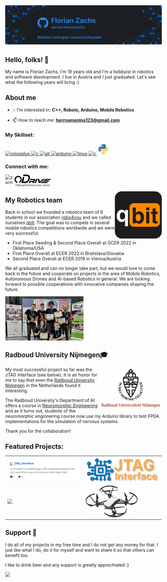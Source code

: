<h1 align="center"> <img src="assets/banner.svg" alt="herrnamenlos123 banner" /> </h1>

<h2 align="left">Hello, folks! 👋</h2>

My name is Florian Zachs, I’m 19 years old and I'm a hobbyist in robotics and software development. I live in Austria and I just graduated. Let's see what the following years will bring :)

<h2 align="left">About me</h2>

- 💡 I’m interested in: **C++, Robots, Arduino, Mobile Robotics**

- 📫 How to reach me: **herrnamenlos123@gmail.com**

<h3 align="left">My Skillset:</h3>
<p align="left">

<a href="https://docs.microsoft.com/en-us/cpp/cpp/welcome-back-to-cpp-modern-cpp?view=msvc-170" target="_blank" rel="noreferrer"> <img src="https://cdn.worldvectorlogo.com/logos/c.svg" alt="cplusplus" width="40" height="40"/> </a>
<a href="https://visualstudio.microsoft.com/de/" target="_blank" rel="noreferrer"> <img src="https://cdn.worldvectorlogo.com/logos/visual-studio-2013.svg" alt="c" width="40" height="40"/> </a>
<a href="https://git-scm.com" target="_blank" rel="noreferrer"> <img src="https://cdn.worldvectorlogo.com/logos/git-icon.svg" alt="git" width="40" height="40"/> </a>
<a href="https://www.arduino.cc" target="_blank" rel="noreferrer"> <img src="https://cdn.worldvectorlogo.com/logos/arduino-1.svg" alt="arduino" width="40" height="40"/> </a>
<a href="https://www.debian.org/index.de.html" target="_blank" rel="noreferrer"> <img src="https://cdn.worldvectorlogo.com/logos/debian-2.svg" alt="linux" width="40" height="40"/> </a>
<a href="https://code.visualstudio.com" target="_blank" rel="noreferrer"> <img src="https://cdn.worldvectorlogo.com/logos/visual-studio-code-1.svg" alt="c" width="40" height="40"/> </a>
<a href="https://www.python.org" target="_blank" rel="noreferrer"> <img src="https://raw.githubusercontent.com/devicons/devicon/master/icons/python/python-original.svg" alt="python" width="40" height="40"/> </a>

<h3 align="left">Connect with me:</h3>
<p align="left">
<a href="https://instagram.com/zachsl_official" target="blank"><img align="left" src="https://cdn.worldvectorlogo.com/logos/instagram-2016-6.svg" alt="zachsl_official" height="30" width="30" /></a>
<a href="https://discourse.odriverobotics.com/u/herrnamenlos123/summary" target="blank"><img align="middle" src="assets/ODrive-logo.png" alt="herrnamenlos123" height="40" /></a>
</p>

<img src="assets/qbit_logo.svg"  alt="qbit_logo" align="right" width=30%/>

## My Robotics team


Back in school we founded a robotics team of 6 students in our association [robo4you](https://robo4you.at) and we called ourselves [qbit](https://robo4you.at/teams/). The goal was to compete in several mobile robotics competitions worldwide and we were very successful:

 - First Place Seeding & Second Place Overall at GCER 2022 in Oklahoma/USA
 - First Place Overall at ECER 2022 in Bratislava/Slovakia
 - Second Place Overall at ECER 2019 in Vienna/Austria

We all graduated and can no longer take part, but we would love to come back in the future and cooperate on projects in the area of Mobile Robotics, Autonomous Drones and AI-based Robotics in general. We are looking forward to possible cooperations with innovative companies shaping the future.

<img src="assets/qbit.webp"  alt="qbit_logo" width=50%/>

## Radboud University Nijmegen🎓

<a href=https://www.ru.nl/en>
    <img src="assets/Radboud-University-Nijmegen-logo.png" alt="Radboud University Nijmegen logo" align="right" width="40%">
</a>

My most successful project so far was the JTAG Interface (see below). It is an honor for me to say that even the [Radboud University Nijmegen](https://www.ru.nl/en) in the Netherlands found it interesting.  

The Radboud University's Department of AI offers a course in [Neuromorphic Engineering](https://en.wikipedia.org/wiki/Neuromorphic_engineering) and as it turns out, students of the neuromorphic enginnering course now use my Arduino library to test FPGA implementations for the simulation of nervous systems.  

Thank you for the collaboration!

<h2 align="left">Featured Projects:</h2>

<table border=0>
<tr>
    <td width="50%">
        <a href="https://github.com/HerrNamenlos123/JTAG_Interface">
            <img src="assets/jtag_interface_repo.svg"  alt="jtag_interface_repo"/>
        </a>
    </td>
    <td width="50%" >
        <a href="https://github.com/HerrNamenlos123/JTAG_Interface">
            <img src="assets/jtag_interface.svg" alt="jtag_interface_logo"/>
        </a>
    </td>
</tr>
<tr>
    <td width="50%">
        <a href="https://github.com/HerrNamenlos123/tello">
            <img src="https://gh-card.dev/repos/HerrNamenlos123/tello.svg">
        </a>
    </td>
    <td width="50%" >
        <a href="https://github.com/HerrNamenlos123/tello">
            <img src="assets/tello.png" alt="tello drone" width=70%/>
        </a>
    </td>
</tr>
</table>

## Support 💪

I do all of my projects in my free time and I do not get any money for that. I just like what I do, do it for myself and want to share it so that others can benefit too.

I like to drink beer and any support is greatly apprechiated :)

<a href="https://www.buymeacoffee.com/herrnamenlos123"><img src="https://img.buymeacoffee.com/button-api/?text=Buy me a beer&emoji=🍺&slug=herrnamenlos123&button_colour=FFDD00&font_colour=000000&font_family=Lato&outline_colour=000000&coffee_colour=ffffff" /></a>

